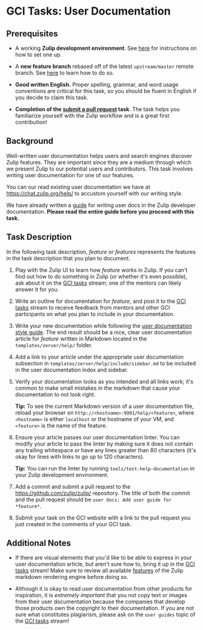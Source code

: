 # GCI Tasks: User Documentation

## Prerequisites

* A working **Zulip development environment**. See
  [here](https://github.com/zulip/zulip-gci#setting-up-the-zulip-development-environment)
  for instructions on how to set one up.

* A **new feature branch** rebased off of the latest `upstream/master` remote
  branch. See [here](../../before-every-task.md) to learn how to do so.

* **Good written English.** Proper spelling, grammar, and word usage conventions
  are critical for this task, so you should be fluent in English if you decide
  to claim this task.

* **Completion of the
  [submit a pull request](./submit-a-pull-request.md) task**. The task helps
  you familiarize yourself with the Zulip workflow and is a great first
  contribution!

## Background

Well-written user documentation helps users and search engines discover Zulip
features. They are important since they are a medium through which we present
Zulip to our potential users and contributors. This task involves writing user
documentation for one of our features.

You can our read existing user documentation we have at
https://chat.zulip.org/help/ to accustom yourself with our writing style.

We have already written a
[guide](http://zulip.readthedocs.io/en/latest/subsystems/user-docs.html) for
writing user docs in the Zulip developer documentation. **Please read the entire
guide before you proceed with this task.**

## Task Description

In the following task description, *feature* or *features* represents the
features in the task description that you plan to document.

1. Play with the Zulip UI to learn how *feature* works in Zulip.
  If you can't find out how to do something in Zulip (or whether it's even
  possible), ask about it on the [GCI
  tasks](https://chat.zulip.org/#narrow/stream/GCI.20tasks) stream; one of the
  mentors can likely answer it for you.

2. Write an outline for documentation for *feature*, and post it to the
  [GCI tasks](https://chat.zulip.org/#narrow/stream/GCI.20tasks) stream to
  receive feedback from mentors and other GCI participants on what you plan to
  include in your documentation.

3. Write your new documentation while following the
  [user documentation style
  guide](http://zulip.readthedocs.io/en/latest/subsystems/user-docs.html). The
  end result should be a nice, clear user documentation article for *feature*
  written in Markdown located in the `templates/zerver/help/` folder.

4. Add a link to your article under the appropriate user documentation subsection
  in `templates/zerver/help/include/sidebar.md` to be included in the user
  documentation index and sidebar.

5. Verify your documentation looks as you intended and all links work; it's
  common to make small mistakes in the markdown that cause your documentation to
  not look right.

    **Tip:** To see the current Markdown version of a user documentation file,
    reload your browser on `http://<hostname>:9991/help/<feature>`, where
    `<hostname>` is either `localhost` or the hostname of your VM, and `<feature>`
    is the name of the feature.

6. Ensure your article passes our user documentation linter. You can modify your
  article to pass the linter by making sure it does not contain any trailing
  whitespace or have any lines greater than 80 characters (it's okay for lines
  with links to go up to 120 characters).

    **Tip:** You can run the linter by running `tools/test-help-documentation` in
    your Zulip development environment.

7. Add a commit and submit a pull request to the https://github.com/zulip/zulip/
  repository. The title of both the commit and the pull request should be `user
  docs: Add user guide for *feature*`.

8. Submit your task on the GCI website with a link to the pull request you just
  created in the comments of your GCI task.

## Additional Notes

* If there are visual elements that you'd like to be able to express in your
  user documentation article, but aren't sure how to, bring it up in the [GCI
  tasks](https://chat.zulip.org/#narrow/stream/GCI.20tasks) stream! Make sure to
  review all available
  [features](http://zulip.readthedocs.io/en/latest/subsystems/user-docs.html#features)
  of the Zulip markdown rendering engine before doing so.

* Although it is okay to read user documentation from other products for
  inspiration, it is *extremely important* that you not copy text or images from
  their user documentation because the companies that develop those products own
  the copyright to their documentation. If you are not sure what constitutes
  plagiarism, please ask on the `user guides` topic of the [GCI
  tasks](https://chat.zulip.org/#narrow/stream/GCI.20tasks) stream!
